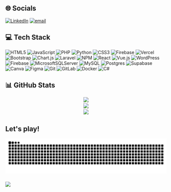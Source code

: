 
## 🌐 Socials
[![LinkedIn](https://img.shields.io/badge/LinkedIn-%230077B5.svg?logo=linkedin&logoColor=white)](https://linkedin.com/in/i-komang-egar-suarama-dharmawangsa-953b09299) [![email](https://img.shields.io/badge/Email-D14836?logo=gmail&logoColor=white)](mailto:dharmawangsaegar@gmail.com) 

## 💻 Tech Stack
![HTML5](https://img.shields.io/badge/html5-%23E34F26.svg?style=for-the-badge&logo=html5&logoColor=white) ![JavaScript](https://img.shields.io/badge/javascript-%23323330.svg?style=for-the-badge&logo=javascript&logoColor=%23F7DF1E) ![PHP](https://img.shields.io/badge/php-%23777BB4.svg?style=for-the-badge&logo=php&logoColor=white) ![Python](https://img.shields.io/badge/python-3670A0?style=for-the-badge&logo=python&logoColor=ffdd54) ![CSS3](https://img.shields.io/badge/css3-%231572B6.svg?style=for-the-badge&logo=css3&logoColor=white) ![Firebase](https://img.shields.io/badge/firebase-%23039BE5.svg?style=for-the-badge&logo=firebase) ![Vercel](https://img.shields.io/badge/vercel-%23000000.svg?style=for-the-badge&logo=vercel&logoColor=white) ![Bootstrap](https://img.shields.io/badge/bootstrap-%238511FA.svg?style=for-the-badge&logo=bootstrap&logoColor=white) ![Chart.js](https://img.shields.io/badge/chart.js-F5788D.svg?style=for-the-badge&logo=chart.js&logoColor=white) ![Laravel](https://img.shields.io/badge/laravel-%23FF2D20.svg?style=for-the-badge&logo=laravel&logoColor=white) ![NPM](https://img.shields.io/badge/NPM-%23CB3837.svg?style=for-the-badge&logo=npm&logoColor=white) ![React](https://img.shields.io/badge/react-%2320232a.svg?style=for-the-badge&logo=react&logoColor=%2361DAFB) ![Vue.js](https://img.shields.io/badge/vue.js-%2335495e.svg?style=for-the-badge&logo=vuedotjs&logoColor=%234FC08D) ![WordPress](https://img.shields.io/badge/WordPress-%23117AC9.svg?style=for-the-badge&logo=WordPress&logoColor=white) ![Firebase](https://img.shields.io/badge/firebase-a08021?style=for-the-badge&logo=firebase&logoColor=ffcd34) ![MicrosoftSQLServer](https://img.shields.io/badge/Microsoft%20SQL%20Server-CC2927?style=for-the-badge&logo=microsoft%20sql%20server&logoColor=white) ![MySQL](https://img.shields.io/badge/mysql-4479A1.svg?style=for-the-badge&logo=mysql&logoColor=white) ![Postgres](https://img.shields.io/badge/postgres-%23316192.svg?style=for-the-badge&logo=postgresql&logoColor=white) ![Supabase](https://img.shields.io/badge/Supabase-3ECF8E?style=for-the-badge&logo=supabase&logoColor=white) ![Canva](https://img.shields.io/badge/Canva-%2300C4CC.svg?style=for-the-badge&logo=Canva&logoColor=white) ![Figma](https://img.shields.io/badge/figma-%23F24E1E.svg?style=for-the-badge&logo=figma&logoColor=white) ![Git](https://img.shields.io/badge/git-%23F05033.svg?style=for-the-badge&logo=git&logoColor=white) ![GitLab](https://img.shields.io/badge/gitlab-%23181717.svg?style=for-the-badge&logo=gitlab&logoColor=white) ![Docker](https://img.shields.io/badge/docker-%230db7ed.svg?style=for-the-badge&logo=docker&logoColor=white) ![C#](https://img.shields.io/badge/c%23-%23239120.svg?style=for-the-badge&logo=csharp&logoColor=white)

## 📊 GitHub Stats
<div align="center">
  <img src="https://github-readme-stats.vercel.app/api?username=EgarDharmawangsa&theme=blue-green&hide_border=false&include_all_commits=true&count_private=true" />
  <br/>
  <img src="https://nirzak-streak-stats.vercel.app/?user=EgarDharmawangsa&theme=blue-green&hide_border=false" />
  <br/>
  <img src="https://github-readme-stats.vercel.app/api/top-langs/?username=EgarDharmawangsa&theme=blue-green&hide_border=false&include_all_commits=true&count_private=true&layout=compact" />
</div>

<!-- Backup Github Stats -->
<!--
![](https://github-readme-stats.vercel.app/api?username=EgarDharmawangsa&theme=blue-green&hide_border=false&include_all_commits=true&count_private=true)<br/>
![](https://nirzak-streak-stats.vercel.app/?user=EgarDharmawangsa&theme=blue-green&hide_border=false)<br/>
![](https://github-readme-stats.vercel.app/api/top-langs/?username=EgarDharmawangsa&theme=blue-green&hide_border=false&include_all_commits=true&count_private=true&layout=compact)
-->

## Let's play!
<div align="center">
  <img src="https://raw.githubusercontent.com/EgarDharmawangsa/EgarDharmawangsa/output/snake.svg" alt="Snake animation" />
</div>

###

[![](https://visitcount.itsvg.in/api?id=EgarDharmawangsa&icon=0&color=3)](https://visitcount.itsvg.in)

<!-- Proudly created with GPRM ( https://gprm.itsvg.in ) -->
